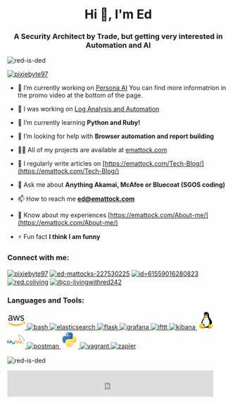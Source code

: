 <h1 align="center">Hi 👋, I'm Ed</h1>
<h3 align="center">A Security Architect by Trade, but getting very interested in Automation and AI</h3>

<p align="left"> <img src="https://komarev.com/ghpvc/?username=red-is-ded&label=Profile%20views&color=0e75b6&style=flat" alt="red-is-ded" /> </p>

<p align="left"> <a href="https://twitter.com/pixiebyte97" target="blank"><img src="https://img.shields.io/twitter/follow/pixiebyte97?logo=twitter&style=for-the-badge" alt="pixiebyte97" /></a> </p>

- 🔭 I’m currently working on [Persona AI](https://www.angelinvestmentnetwork.co.uk/business-proposals/revolutionary-ai-dating-15-1426513) You can find more informatrion in the promo video at the bottom of the page. 

- 🔭 I was working on [Log Analysis and Automation](https://github.com/Red-is-Ded/Ed_Tobin_Amazing_Script)

- 🌱 I’m currently learning **Python and Ruby!**

- 🤝 I’m looking for help with **Browser automation and report building**

- 👨‍💻 All of my projects are available at [emattock.com](emattock.com)

- 📝 I regularly write articles on [https://emattock.com/Tech-Blog/](https://emattock.com/Tech-Blog/)

- 💬 Ask me about **Anything Akamai, McAfee or Bluecoat (SGOS coding)**

- 📫 How to reach me **ed@emattock.com**

- 📄 Know about my experiences [https://emattock.com/About-me/](https://emattock.com/About-me/)

- ⚡ Fun fact **I think I am funny**

<h3 align="left">Connect with me:</h3>
<p align="left">
<a href="https://twitter.com/pixiebyte97" target="blank"><img align="center" src="https://raw.githubusercontent.com/rahuldkjain/github-profile-readme-generator/master/src/images/icons/Social/twitter.svg" alt="pixiebyte97" height="30" width="40" /></a>
<a href="https://linkedin.com/in/ed-mattocks-227530225" target="blank"><img align="center" src="https://raw.githubusercontent.com/rahuldkjain/github-profile-readme-generator/master/src/images/icons/Social/linked-in-alt.svg" alt="ed-mattocks-227530225" height="30" width="40" /></a>
<a href="https://fb.com/id=61559016280823" target="blank"><img align="center" src="https://raw.githubusercontent.com/rahuldkjain/github-profile-readme-generator/master/src/images/icons/Social/facebook.svg" alt="id=61559016280823" height="30" width="40" /></a>
<a href="https://instagram.com/red.coliving" target="blank"><img align="center" src="https://raw.githubusercontent.com/rahuldkjain/github-profile-readme-generator/master/src/images/icons/Social/instagram.svg" alt="red.coliving" height="30" width="40" /></a>
<a href="https://www.youtube.com/c/@co-livingwithred242" target="blank"><img align="center" src="https://raw.githubusercontent.com/rahuldkjain/github-profile-readme-generator/master/src/images/icons/Social/youtube.svg" alt="@co-livingwithred242" height="30" width="40" /></a>
</p>

<h3 align="left">Languages and Tools:</h3>
<p align="left"> <a href="https://aws.amazon.com" target="_blank" rel="noreferrer"> <img src="https://raw.githubusercontent.com/devicons/devicon/master/icons/amazonwebservices/amazonwebservices-original-wordmark.svg" alt="aws" width="40" height="40"/> </a> <a href="https://www.gnu.org/software/bash/" target="_blank" rel="noreferrer"> <img src="https://www.vectorlogo.zone/logos/gnu_bash/gnu_bash-icon.svg" alt="bash" width="40" height="40"/> </a> <a href="https://www.elastic.co" target="_blank" rel="noreferrer"> <img src="https://www.vectorlogo.zone/logos/elastic/elastic-icon.svg" alt="elasticsearch" width="40" height="40"/> </a> <a href="https://flask.palletsprojects.com/" target="_blank" rel="noreferrer"> <img src="https://www.vectorlogo.zone/logos/pocoo_flask/pocoo_flask-icon.svg" alt="flask" width="40" height="40"/> </a> <a href="https://grafana.com" target="_blank" rel="noreferrer"> <img src="https://www.vectorlogo.zone/logos/grafana/grafana-icon.svg" alt="grafana" width="40" height="40"/> </a> <a href="https://ifttt.com/" target="_blank" rel="noreferrer"> <img src="https://www.vectorlogo.zone/logos/ifttt/ifttt-ar21.svg" alt="ifttt" width="40" height="40"/> </a> <a href="https://www.elastic.co/kibana" target="_blank" rel="noreferrer"> <img src="https://www.vectorlogo.zone/logos/elasticco_kibana/elasticco_kibana-icon.svg" alt="kibana" width="40" height="40"/> </a> <a href="https://www.linux.org/" target="_blank" rel="noreferrer"> <img src="https://raw.githubusercontent.com/devicons/devicon/master/icons/linux/linux-original.svg" alt="linux" width="40" height="40"/> </a> <a href="https://www.mysql.com/" target="_blank" rel="noreferrer"> <img src="https://raw.githubusercontent.com/devicons/devicon/master/icons/mysql/mysql-original-wordmark.svg" alt="mysql" width="40" height="40"/> </a> <a href="https://postman.com" target="_blank" rel="noreferrer"> <img src="https://www.vectorlogo.zone/logos/getpostman/getpostman-icon.svg" alt="postman" width="40" height="40"/> </a> <a href="https://www.python.org" target="_blank" rel="noreferrer"> <img src="https://raw.githubusercontent.com/devicons/devicon/master/icons/python/python-original.svg" alt="python" width="40" height="40"/> </a> <a href="https://www.vagrantup.com/" target="_blank" rel="noreferrer"> <img src="https://www.vectorlogo.zone/logos/vagrantup/vagrantup-icon.svg" alt="vagrant" width="40" height="40"/> </a> <a href="https://zapier.com" target="_blank" rel="noreferrer"> <img src="https://www.vectorlogo.zone/logos/zapier/zapier-icon.svg" alt="zapier" width="40" height="40"/> </a> </p>

<p><img align="center" src="https://github-readme-stats.vercel.app/api/top-langs?username=red-is-ded&show_icons=true&locale=en&layout=compact" alt="red-is-ded" /></p>

<iframe src="https://www.angelinvestmentnetwork.co.uk/embed/1426513/468x60" width="468" height="60" frameborder="0"><p>Your browser does not support iframe</p></iframe>
